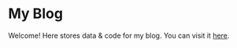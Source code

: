 # My Blog

Welcome! Here stores data & code for my blog. You can visit it [here](https://zhouzhuang97.me/).